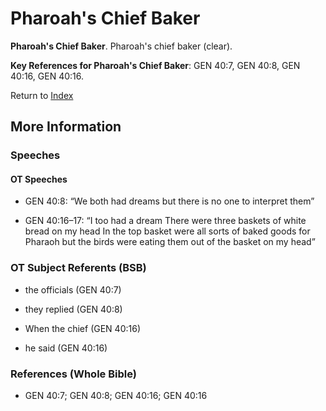 # Pharoah's Chief Baker
**Pharoah's Chief Baker**. 
Pharoah's chief baker (clear). 




**Key References for Pharoah's Chief Baker**: 
GEN 40:7, GEN 40:8, GEN 40:16, GEN 40:16. 






Return to [Index](00-Index.md)

## More Information

### Speeches

#### OT Speeches

* GEN 40:8: “We both had dreams but there is no one to interpret them”

* GEN 40:16–17: “I too had a dream There were three baskets of white bread on my head In the top basket were all sorts of baked goods for Pharaoh but the birds were eating them out of the basket on my head”

### OT Subject Referents (BSB)

* the officials (GEN 40:7)

* they replied (GEN 40:8)

* When the chief (GEN 40:16)

* he said (GEN 40:16)



### References (Whole Bible)

* GEN 40:7; GEN 40:8; GEN 40:16; GEN 40:16



